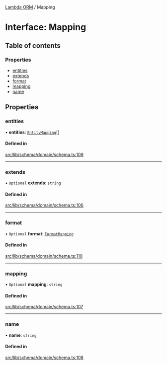 [Lambda ORM](../README.md) / Mapping

# Interface: Mapping

## Table of contents

### Properties

- [entities](Mapping.md#entities)
- [extends](Mapping.md#extends)
- [format](Mapping.md#format)
- [mapping](Mapping.md#mapping)
- [name](Mapping.md#name)

## Properties

### entities

• **entities**: [`EntityMapping`](EntityMapping.md)[]

#### Defined in

[src/lib/schema/domain/schema.ts:109](https://github.com/lambda-orm/lambdaorm-base/blob/9d93c9d/src/lib/schema/domain/schema.ts#L109)

___

### extends

• `Optional` **extends**: `string`

#### Defined in

[src/lib/schema/domain/schema.ts:106](https://github.com/lambda-orm/lambdaorm-base/blob/9d93c9d/src/lib/schema/domain/schema.ts#L106)

___

### format

• `Optional` **format**: [`FormatMapping`](FormatMapping.md)

#### Defined in

[src/lib/schema/domain/schema.ts:110](https://github.com/lambda-orm/lambdaorm-base/blob/9d93c9d/src/lib/schema/domain/schema.ts#L110)

___

### mapping

• `Optional` **mapping**: `string`

#### Defined in

[src/lib/schema/domain/schema.ts:107](https://github.com/lambda-orm/lambdaorm-base/blob/9d93c9d/src/lib/schema/domain/schema.ts#L107)

___

### name

• **name**: `string`

#### Defined in

[src/lib/schema/domain/schema.ts:108](https://github.com/lambda-orm/lambdaorm-base/blob/9d93c9d/src/lib/schema/domain/schema.ts#L108)
